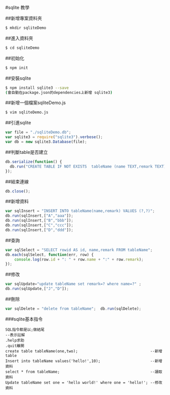 #sqlite 教學

##新增專案資料夾
```bash
$ mkdir sqliteDemo
```

##進入資料夾
```bash
$ cd sqliteDemo
```

##初始化
```bash
$ npm init
```

##安裝sqlite
```bash
$ npm install sqlite3 --save
(會自動在package.json的dependencies上新增 sqlite3)
```

##新增一個檔案sqliteDemo.js
```bash
$ vim sqliteDemo.js
```

##引進sqlite
```javascript
var file = "./sqliteDemo.db";                    
var sqlite3 = require("sqlite3").verbose();      
var db = new sqlite3.Database(file);             
```

##判斷table是否建立
```javascript
db.serialize(function() {
  db.run("CREATE TABLE IF NOT EXISTS  tableName (name TEXT,remark TEXT)");
});
```

##結束連線
```javascript
db.close();
```

##新增資料
```javascript
var sqlInsert = "INSERT INTO tableName(name,remark) VALUES (?,?)";
db.run(sqlInsert,["A","aaa"]);
db.run(sqlInsert,["B","bbb"]);
db.run(sqlInsert,["C","ccc"]);
db.run(sqlInsert,["D","ddd"]);
```

##查詢
```javascript
var sqlSelect = "SELECT rowid AS id, name,remark FROM tableName";
db.each(sqlSelect, function(err, row) {
    console.log(row.id + ": " + row.name + ":" + row.remark);
});
```

##修改
```javascript
var sqlUpdate="update tableName set remark=? where name=?" ;
db.run(sqlUpdate,["J","D"]);
```

##刪除
```javascript
var sqlDelete = "delete from tableName";  db.run(sqlDelete);
```

###sqlite基本指令
```sqlite
SQL指令都是以;做結尾
--表示註解
.help求助
.quit離開
create table tableName(one,two);                                --新增table
Insert into tableName values('hello!',10);                      --新增資料
select * from tableName;                                        --讀取資料
Update tableName set one = 'hello world!' where one = 'hello!'; --修改資料
```
